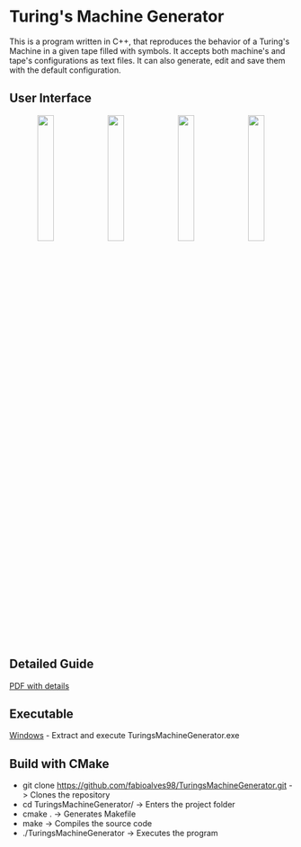 # Turing's Machine Generator
This is a program written in C++, that reproduces the behavior of a Turing's Machine in a given tape filled with symbols. It accepts both machine's and tape's configurations as text files. It can also generate, edit and save them with the default configuration.

## User Interface
<p align="center">
  <img src="https://i.imgur.com/KG19Yjk.png" width="24%"/>
  <img src="https://i.imgur.com/TuWGCkb.png" width="24%"/>
  <img src="https://i.imgur.com/cW6lX5u.png" width="24%"/>
  <img src="https://i.imgur.com/Zx0PCBW.png" width="24%"/>
</p>

## Detailed Guide
[PDF with details](https://drive.google.com/file/d/1ZCt0UHkelz0jMjvgJkSuYC6mIxCAzb95/view?usp=sharing)

## Executable
[Windows](https://drive.google.com/open?id=162AiHEm7-ugQmCrp6abZ4_EKJGZ1K9BQ)  -  Extract and execute TuringsMachineGenerator.exe

## Build with CMake
- git clone https://github.com/fabioalves98/TuringsMachineGenerator.git  -> Clones the repository
- cd TuringsMachineGenerator/  -> Enters the project folder
- cmake .  -> Generates Makefile
- make  -> Compiles the source code
- ./TuringsMachineGenerator  -> Executes the program
